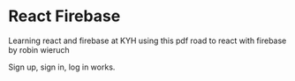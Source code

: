 # React Firebase

Learning react and firebase at KYH using this pdf
road to react with firebase by robin wieruch

Sign up, sign in, log in works.
